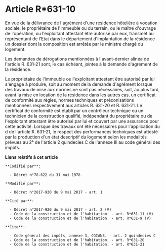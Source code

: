 # Article R*631-10

En vue de la délivrance de l'agrément d'une résidence hôtelière à vocation sociale, le propriétaire de l'immeuble ou du
terrain, ou le maître d'ouvrage de l'opération, ou l'exploitant attestant être autorisé par eux, transmet au représentant de
l'Etat dans le département d'implantation de la résidence un dossier dont la composition est arrêtée par le ministre chargé
du logement.

Les demandes de dérogations mentionnées à l'avant-dernier alinéa de l'article R. 631-21 sont, le cas échéant, jointes à la
demande d'agrément de la résidence.

Le propriétaire de l'immeuble ou l'exploitant attestant être autorisé par lui s'engage à produire, soit au moment de la
demande d'agrément lorsque des travaux de mise aux normes ne sont pas nécessaires, soit, au plus tard, avant la mise en
location de la résidence dans les autres cas, un certificat de conformité aux règles, normes techniques et préconisations
mentionnées respectivement aux articles R. 631-20 et R. 631-21. Le certificat de conformité est établi par un contrôleur
technique ou un technicien de la construction qualifié, indépendant du propriétaire ou de l'exploitant attestant être
autorisé par lui et couvert par une assurance pour cette activité. Lorsque des travaux ont été nécessaires pour l'application
du d de l'article R. 631-21, le respect des performances techniques est attesté par la production d'un état descriptif du
logement selon les modalités prévues au 2° de l'article 2 quindecies C de l'annexe III au code général des impôts.

**Liens relatifs à cet article**

	**Codifié par**:

	  - Décret n°78-622 du 31 mai 1978

	**Modifié par**:

	  - Décret n°2017-920 du 9 mai 2017 - art. 1

	**Cité par**:

	  - Décret n°2017-920 du 9 mai 2017 - art. 2 (V)
	  - Code de la construction et de l'habitation. - art. R*631-11 (V)
	  - Code de la construction et de l'habitation. - art. R*631-9 (V)

	**Cite**:

	  - Code général des impôts, annexe 3, CGIAN3. - art. 2 quindecies C
	  - Code de la construction et de l'habitation. - art. R*631-20
	  - Code de la construction et de l'habitation. - art. R*631-21
